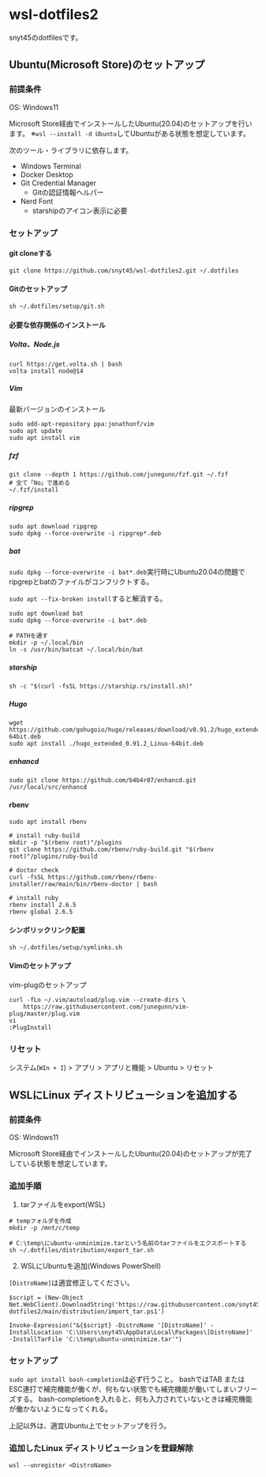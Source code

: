 # wsl-dotfiles2
snyt45のdotfilesです。

## Ubuntu(Microsoft Store)のセットアップ

### 前提条件

OS: Windows11

Microsoft Store経由でインストールしたUbuntu(20.04)のセットアップを行います。
※`wsl --install -d Ubuntu`してUbuntuがある状態を想定しています。

次のツール・ライブラリに依存します。

- Windows Terminal
- Docker Desktop
- Git Credential Manager
  - Gitの認証情報ヘルパー
- Nerd Font
	- starshipのアイコン表示に必要

### セットアップ

#### git cloneする

```
git clone https://github.com/snyt45/wsl-dotfiles2.git ~/.dotfiles
```

#### Gitのセットアップ

```
sh ~/.dotfiles/setup/git.sh
```

#### 必要な依存関係のインストール

##### Volta、Node.js

```
curl https://get.volta.sh | bash
volta install node@14
```

##### Vim

最新バージョンのインストール

```
sudo add-apt-repository ppa:jonathonf/vim
sudo apt update
sudo apt install vim
```

##### fzf

```
git clone --depth 1 https://github.com/junegunn/fzf.git ~/.fzf
# 全て「No」で進める
~/.fzf/install
```

##### ripgrep

```
sudo apt download ripgrep
sudo dpkg --force-overwrite -i ripgrep*.deb
```

##### bat

`sudo dpkg --force-overwrite -i bat*.deb`実行時にUbuntu20.04の問題でripgrepとbatのファイルがコンフリクトする。

`sudo apt --fix-broken install`すると解消する。

```
sudo apt download bat
sudo dpkg --force-overwrite -i bat*.deb

# PATHを通す
mkdir -p ~/.local/bin
ln -s /usr/bin/batcat ~/.local/bin/bat
```

##### starship

```
sh -c "$(curl -fsSL https://starship.rs/install.sh)"
```

##### Hugo

```
wget https://github.com/gohugoio/hugo/releases/download/v0.91.2/hugo_extended_0.91.2_Linux-64bit.deb
sudo apt install ./hugo_extended_0.91.2_Linux-64bit.deb
```

##### enhancd

```
sudo git clone https://github.com/b4b4r07/enhancd.git /usr/local/src/enhancd
```

#### rbenv

```
sudo apt install rbenv

# install ruby-build
mkdir -p "$(rbenv root)"/plugins
git clone https://github.com/rbenv/ruby-build.git "$(rbenv root)"/plugins/ruby-build

# doctor check
curl -fsSL https://github.com/rbenv/rbenv-installer/raw/main/bin/rbenv-doctor | bash

# install ruby
rbenv install 2.6.5
rbenv global 2.6.5
```

#### シンボリックリンク配置

```
sh ~/.dotfiles/setup/symlinks.sh
```

#### Vimのセットアップ

vim-plugのセットアップ

```
curl -fLo ~/.vim/autoload/plug.vim --create-dirs \
    https://raw.githubusercontent.com/junegunn/vim-plug/master/plug.vim
vi
:PlugInstall
```

### リセット
システム(`WIn + I`) > アプリ > アプリと機能 > Ubuntu > リセット

## WSLにLinux ディストリビューションを追加する

### 前提条件

OS: Windows11

Microsoft Store経由でインストールしたUbuntu(20.04)のセットアップが完了している状態を想定しています。

### 追加手順

1. tarファイルをexport(WSL)

```
# tempフォルダを作成
mkdir -p /mnt/c/temp

# C:\temp\にubuntu-unminimize.tarという名前のtarファイルをエクスポートする
sh ~/.dotfiles/distribution/export_tar.sh
```

2. WSLにUbuntuを追加(Windows PowerShell)

`[DistroName]`は適宜修正してください。

```
$script = (New-Object Net.WebClient).DownloadString('https://raw.githubusercontent.com/snyt45/wsl-dotfiles2/main/distribution/import_tar.ps1')

Invoke-Expression("&{$script} -DistroName '[DistroName]' -InstallLocation 'C:\Users\snyt45\AppData\Local\Packages\[DistroName]' -InstallTarFile 'C:\temp\ubuntu-unminimize.tar'")
```

### セットアップ

`sudo apt install bash-completion`は必ず行うこと。
bashではTAB または ESC連打で補完機能が働くが、何もない状態でも補完機能が働いてしまいフリーズする。
bash-completionを入れると、何も入力されていないときは補完機能が働かないようになってくれる。

上記以外は、適宜Ubuntu上でセットアップを行う。

### 追加したLinux ディストリビューションを登録解除

```
wsl --unregister <DistroName>
```
